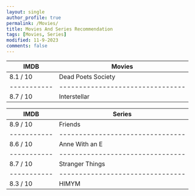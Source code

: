 ```yaml
---
layout: single
author_profile: true
permalink: /Movies/
title: Movies And Series Recommendation
tags: [Movies, Series]
modified: 11-9-2023
comments: false
---
```



|**IMDB**   | **Movies**                     |
|-----------|--------------------------------|
|8.1 / 10   | Dead Poets Society             |
|-----------|--------------------------------|
|8.7 / 10   |Interstellar                    |



|**IMDB**   | **Series**                     |
|-----------|--------------------------------|
|8.9 / 10   | Friends                        |
|-----------|--------------------------------|
|8.6 / 10   | Anne With an E                 |
|-----------|--------------------------------|
|8.7 / 10   | Stranger Things                |
|-----------|--------------------------------|
|8.3 / 10   | HIMYM                          |
